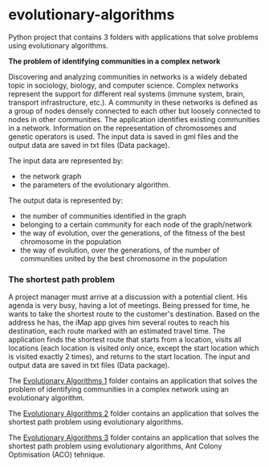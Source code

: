 # evolutionary-algorithms
Python project that contains 3 folders with applications that solve problems using evolutionary algorithms.

**The problem of identifying communities in a complex network**

Discovering and analyzing communities in networks is a widely debated topic in sociology, biology, and computer science. Complex networks represent the support for different real systems (immune system, brain, transport infrastructure, etc.). A community in these networks is defined as a group of nodes densely connected to each other but loosely connected to nodes in other communities. The application identifies existing communities in a network. Information on the representation of chromosomes and genetic operators is used. The input data is saved in gml files and the output data are saved in txt files (Data package).

The input data are represented by:
- the network graph
- the parameters of the evolutionary algorithm.
  
The output data is represented by:
- the number of communities identified in the graph
- belonging to a certain community for each node of the graph/network
- the way of evolution, over the generations, of the fitness of the best chromosome in the population
- the way of evolution, over the generations, of the number of communities united by the best chromosome in the population
  
### The shortest path problem</b>

A project manager must arrive at a discussion with a potential client. His agenda is very busy, having a lot of meetings. Being pressed for time, he wants to take the shortest route to the customer's destination. Based on the address he has, the iMap app gives him several routes to reach his destination, each route marked with an estimated travel time. The application finds the shortest route that starts from a location, visits all locations (each location is visited only once, except the start location which is visited exactly 2 times), and returns to the start location. The input and output data are saved in txt files (Data package).

The [Evolutionary Algorithms 1](https://github.com/Iri25/ai-evolalgos-Iri25/tree/master/Evolutionary%20Algorithms%201) folder contains an application that solves the problem of identifying communities in a complex network using an evolutionary algorithm. 

The [Evolutionary Algorithms 2](https://github.com/Iri25/ai-evolalgos-Iri25/tree/master/Evolutionary%20Algorithms%202) folder contains an application that solves the shortest path problem using evolutionary algorithms.

The [Evolutionary Algorithms 3](https://github.com/Iri25/ai-evolalgos-Iri25/tree/master/Evolutionary%20Algorithms%203) folder contains an application that solves the shortest path problem using evolutionary algorithms, Ant Colony Optimisation (ACO) tehnique.
